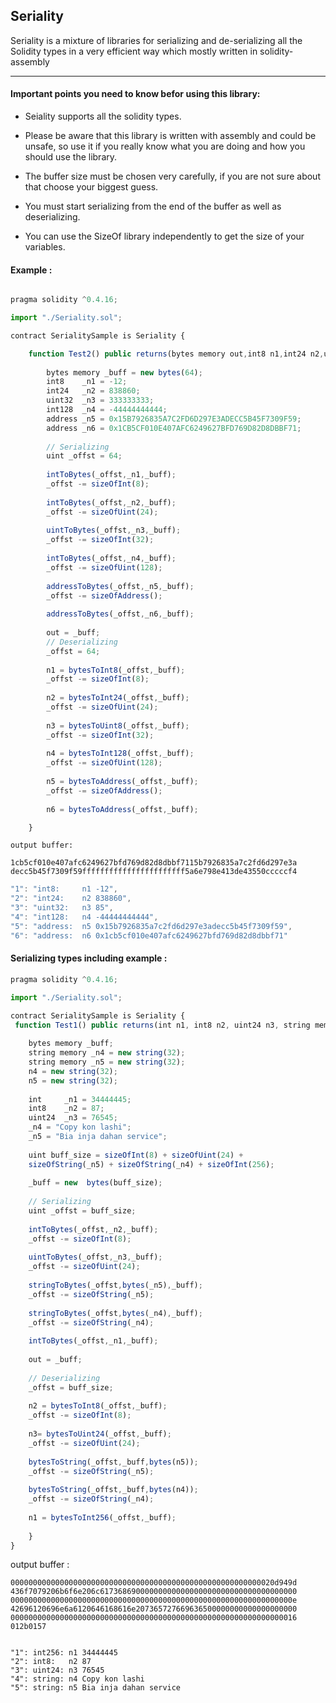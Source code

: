 ## Seriality

Seriality is a mixture of libraries for serializing and de-serializing all the Solidity types in a very efficient way which mostly written in solidity-assembly

---
#### Important points you need to know befor using this library:

* Seiality supports all the solidity types.
* Please be aware that this library is written with assembly and could be unsafe, so use it if you really know what you are doing and how you should use the library.

* The buffer size must be chosen very carefully, if you are not sure about that choose your biggest guess.

* You must start serializing from the end of the buffer as well as deserializing.

* You can use the SizeOf library independently to get the size of your variables.


#### Example :

```js

pragma solidity ^0.4.16;

import "./Seriality.sol";

contract SerialitySample is Seriality {

    function Test2() public returns(bytes memory out,int8 n1,int24 n2,uint32 n3,int128 n4,address n5,address n6) {
        
        bytes memory _buff = new bytes(64);
        int8    _n1 = -12;
        int24   _n2 = 838860;
        uint32  _n3 = 333333333;
        int128  _n4 = -44444444444;
        address _n5 = 0x15B7926835A7C2FD6D297E3ADECC5B45F7309F59;
        address _n6 = 0x1CB5CF010E407AFC6249627BFD769D82D8DBBF71;
        
        // Serializing
        uint _offst = 64;
        
        intToBytes(_offst,_n1,_buff);
        _offst -= sizeOfInt(8);
        
        intToBytes(_offst,_n2,_buff);
        _offst -= sizeOfUint(24);
        
        uintToBytes(_offst,_n3,_buff);
        _offst -= sizeOfInt(32);
        
        intToBytes(_offst,_n4,_buff);
        _offst -= sizeOfUint(128);
        
        addressToBytes(_offst,_n5,_buff);
        _offst -= sizeOfAddress();
        
        addressToBytes(_offst,_n6,_buff);
        
        out = _buff;
        // Deserializing
        _offst = 64; 
       
        n1 = bytesToInt8(_offst,_buff);
        _offst -= sizeOfInt(8);
        
        n2 = bytesToInt24(_offst,_buff);
        _offst -= sizeOfUint(24);
        
        n3 = bytesToUint8(_offst,_buff);
        _offst -= sizeOfInt(32);
        
        n4 = bytesToInt128(_offst,_buff);
        _offst -= sizeOfUint(128);
        
        n5 = bytesToAddress(_offst,_buff);
        _offst -= sizeOfAddress();
        
        n6 = bytesToAddress(_offst,_buff);

    }
```
    output buffer:
    
	1cb5cf010e407afc6249627bfd769d82d8dbbf7115b7926835a7c2fd6d297e3a
	decc5b45f7309f59fffffffffffffffffffffff5a6e798e413de43550cccccf4

```js
"1": "int8: 	n1 -12",
"2": "int24: 	n2 838860",
"3": "uint32: 	n3 85",
"4": "int128: 	n4 -44444444444",
"5": "address: 	n5 0x15b7926835a7c2fd6d297e3adecc5b45f7309f59",
"6": "address: 	n6 0x1cb5cf010e407afc6249627bfd769d82d8dbbf71"
```

#### Serializing types including example :
```js
pragma solidity ^0.4.16;

import "./Seriality.sol";

contract SerialitySample is Seriality {
 function Test1() public returns(int n1, int8 n2, uint24 n3, string memory n4,string memory n5) {
        
    bytes memory _buff;
    string memory _n4 = new string(32);        
    string memory _n5 = new string(32);
    n4 = new string(32);
    n5 = new string(32);
    
    int     _n1 = 34444445;
    int8    _n2 = 87;
    uint24  _n3 = 76545;
    _n4 = "Copy kon lashi";
    _n5 = "Bia inja dahan service";
    
    uint buff_size = sizeOfInt(8) + sizeOfUint(24) +
    sizeOfString(_n5) + sizeOfString(_n4) + sizeOfInt(256);
    
    _buff = new  bytes(buff_size);
    
    // Serializing
    uint _offst = buff_size;
    
    intToBytes(_offst,_n2,_buff);
    _offst -= sizeOfInt(8);
    
    uintToBytes(_offst,_n3,_buff);
    _offst -= sizeOfUint(24);
    
    stringToBytes(_offst,bytes(_n5),_buff);
    _offst -= sizeOfString(_n5);
    
    stringToBytes(_offst,bytes(_n4),_buff);
    _offst -= sizeOfString(_n4);       
    
    intToBytes(_offst,_n1,_buff);
    
    out = _buff;
    
    // Deserializing
    _offst = buff_size; 
    
    n2 = bytesToInt8(_offst,_buff);
    _offst -= sizeOfInt(8);
    
    n3= bytesToUint24(_offst,_buff);
    _offst -= sizeOfUint(24);
    
    bytesToString(_offst,_buff,bytes(n5));
    _offst -= sizeOfString(_n5);
    
    bytesToString(_offst,_buff,bytes(n4));
    _offst -= sizeOfString(_n4);
    
    n1 = bytesToInt256(_offst,_buff);
  
    }
}	

```
output buffer :
```
00000000000000000000000000000000000000000000000000000000020d949d
436f7079206b6f6e206c61736869000000000000000000000000000000000000
000000000000000000000000000000000000000000000000000000000000000e
42696120696e6a6120646168616e207365727669636500000000000000000000
0000000000000000000000000000000000000000000000000000000000000016
012b0157


"1": int256: n1 34444445
"2": int8:   n2 87
"3": uint24: n3 76545
"4": string: n4 Copy kon lashi
"5": string: n5 Bia inja dahan service
```
